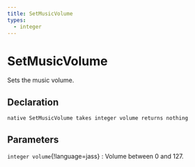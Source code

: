 ```yaml
---
title: SetMusicVolume
types:
  - integer
---
```


# SetMusicVolume
Sets the music volume.

## Declaration

```jass
native SetMusicVolume takes integer volume returns nothing
```

## Parameters
`integer volume`{!language=jass}
: Volume between 0 and 127.
